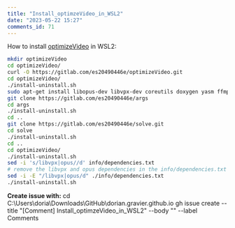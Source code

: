 ```yaml
--- 
title: "Install_optimzeVideo_in_WSL2" 
date: "2023-05-22 15:27" 
comments_id: 71
--- 
```


How to install [optimizeVideo](https://gitlab.com/es20490446e/optimizeVideo) in WSL2:

```sh
mkdir optimizeVideo
cd optimizeVideo/
curl -O https://gitlab.com/es20490446e/optimizeVideo.git
cd optimizeVideo/
./install-uninstall.sh 
sudo apt-get install libopus-dev libvpx-dev coreutils doxygen yasm ffmpeg
git clone https://gitlab.com/es20490446e/args
cd args
./install-uninstall.sh 
cd ..
git clone https://gitlab.com/es20490446e/solve.git
cd solve
./install-uninstall.sh 
cd ..
cd optimizeVideo/
./install-uninstall.sh 
sed -i 's/libvpx|opus//d' info/dependencies.txt
# remove the libvpx and opus dependencies in the info/dependencies.txt
sed -i -E "/libvpx|opus/d" ./info/dependencies.txt
./install-uninstall.sh 
```

**Create issue with:**
cd C:\Users\doria\Downloads\GitHub\dorian.gravier.github.io
gh issue create --title "[Comment] Install_optimzeVideo_in_WSL2" --body "" --label Comments


